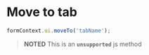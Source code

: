 # Move to tab

```js
formContext.ui.moveTo('tabName');
```

>**NOTED**
This is an **```unsupported```** js method